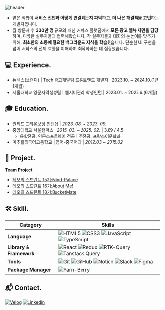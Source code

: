 ![header](https://capsule-render.vercel.app/api?type=rounded&height=200&color=gradient&text=안녕하세요,%20네모입니다🙇‍♂️&fontColor=F7F5F5)

 - 맡은 작업이 **서비스 전반과 어떻게 연결되는지 파악**하고, **더 나은 해결책을 고민**하는 개발자입니다.
 - 월 방문자 수 **330만 명** 규모의 패션 커머스 플랫폼에서 **모든 광고 웹뷰 지면을 담당**하며, 다양한 실무자들과 협력해왔습니다. 각 실무자들과 대화의 눈높이를 맞추기 위해, **최소한의 소통에 필요한 백그라운드 지식을 학습**했습니다. 단순한 UI 구현을 넘어 서비스의 전체 흐름을 이해하며 최적화하는 데 집중했습니다.

## 💻 Experience.
- 뉴넥스(브랜디) | Tech 광고개발팀 프론트엔드 개발자 | 2023.10. ~ 2024.10.(1년 1개월)
- 서울대학교 영문자막생성팀 | 웹서버관리 학생인턴 | 2023.01. ~ 2023.6.(6개월)

## 🎓 Education.
- 원티드 프리온보딩 인턴십 | *2023. 08. ~ 2023. 09.*
- 중앙대학교 서울캠퍼스 | *2015. 03. ~ 2025. 02.* | 3.89 / 4.5
  - 융합전공: 인문소프트웨어 전공 | 주전공: 프랑스어문학과
- 미추홀외국어고등학교 | 영어-중국어과 | *2012.03 ~ 2015.02*

## 📝 Project.
 **Team Project**
 - [테오의 스프린트 15기:Mind-Palace](https://github.com/miind-palace)
 - [테오의 스프린트 16기:About Me!](https://github.com/taeo-sprint16)
 - [테오의 스프린트 18기:BucketMate](https://github.com/BucketPing)

<!-- 
**Toy Project**
 - [Hogwartschat](https://github.com/brother1-4752/hogwartschat-v1)
 - [FlexboxCat](https://github.com/brother1-4752/flexboxCat) -->

<!-- 백준, 깃허브 관련 영역 -->
<!--
## Cards
<div align="center">

[![dlstj0923's solvedac profile](http://mazassumnida.wtf/api/v2/generate_badge?boj=khi4752)](https://solved.ac/profile/khi4752)
![Nemo's GitHub stats](https://github-readme-stats.vercel.app/api?username=brother1-4752&show_icons=true&theme=dark)

</div> -->

## 🛠 Skill.
| Category | Skills |
|---|---|
| **Language** | ![HTML5](https://img.shields.io/badge/html5-%23E34F26.svg?&style=for-the-badge&logo=html5&logoColor=white) ![CSS3](https://img.shields.io/badge/css3-%231572B6.svg?&style=for-the-badge&logo=css3&logoColor=white) ![JavaScript](https://img.shields.io/badge/javascript-%23323330.svg?style=for-the-badge&logo=javascript&logoColor=%23F7DF1E) ![TypeScript](https://img.shields.io/badge/typescript-%23007ACC.svg?&style=for-the-badge&logo=typescript&logoColor=white) |
| **Library & Framework** | ![React](https://img.shields.io/badge/react-%2320232a.svg?&style=for-the-badge&logo=react&logoColor=%2361DAFB) ![Redux](https://img.shields.io/badge/redux-%23764ABC.svg?&style=for-the-badge&logo=redux&logoColor=white) ![RTK-Query](https://img.shields.io/badge/RTK%20Query-%23764ABC.svg?&style=for-the-badge&logo=redux&logoColor=white) ![Tanstack Query](https://img.shields.io/badge/Tanstack%20Query-%23FF4154.svg?&style=for-the-badge&logo=react-query&logoColor=white) |
| **Tools** | ![Git](https://img.shields.io/badge/git-%23F05033.svg?&style=for-the-badge&logo=git&logoColor=white) ![GitHub](https://img.shields.io/badge/github-%23181717.svg?&style=for-the-badge&logo=github&logoColor=white) ![Notion](https://img.shields.io/badge/Notion-%23000000.svg?&style=for-the-badge&logo=notion&logoColor=white) ![Slack](https://img.shields.io/badge/slack-%234A154B.svg?&style=for-the-badge&logo=slack&logoColor=white) ![Figma](https://img.shields.io/badge/figma-%23F24E1E.svg?&style=for-the-badge&logo=figma&logoColor=white) |
| **Package Manager** | ![Yarn-Berry](https://img.shields.io/badge/Yarn%20Berry-%232C8EBB.svg?&style=for-the-badge&logo=yarn&logoColor=white) |

## 📬 Contact.
[![Velog](https://img.shields.io/badge/-Velog-2EC866?style=for-the-badge&logo=Velog&logoColor=white)](https://velog.io/@khi4752/posts)
[![Linkedin](https://img.shields.io/badge/linkedin%20-%230077B5.svg?&style=for-the-badge&logo=linkedin&logoColor=white)](https://www.linkedin.com/in/%ED%98%95%EC%9D%BC-%EA%B9%80-0bb74a26a/)
